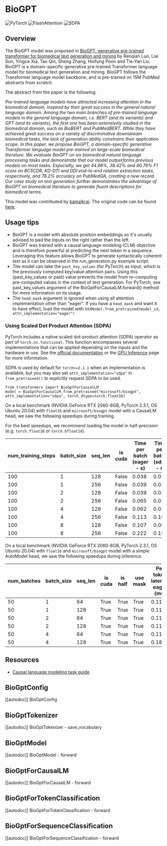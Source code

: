<!--Copyright 2022 The HuggingFace Team. All rights reserved.

Licensed under the Apache License, Version 2.0 (the "License"); you may not use this file except in compliance with
the License. You may obtain a copy of the License at

http://www.apache.org/licenses/LICENSE-2.0

Unless required by applicable law or agreed to in writing, software distributed under the License is distributed on
an "AS IS" BASIS, WITHOUT WARRANTIES OR CONDITIONS OF ANY KIND, either express or implied. See the License for the
specific language governing permissions and limitations under the License.

⚠️ Note that this file is in Markdown but contain specific syntax for our doc-builder (similar to MDX) that may not be
rendered properly in your Markdown viewer.

-->

# BioGPT

<div class="flex flex-wrap space-x-1">
<img alt="PyTorch" src="https://img.shields.io/badge/PyTorch-DE3412?style=flat&logo=pytorch&logoColor=white">
<img alt="FlashAttention" src="https://img.shields.io/badge/%E2%9A%A1%EF%B8%8E%20FlashAttention-eae0c8?style=flat">
<img alt="SDPA" src="https://img.shields.io/badge/SDPA-DE3412?style=flat&logo=pytorch&logoColor=white">
</div>

## Overview

The BioGPT model was proposed in [BioGPT: generative pre-trained transformer for biomedical text generation and mining](https://academic.oup.com/bib/advance-article/doi/10.1093/bib/bbac409/6713511?guestAccessKey=a66d9b5d-4f83-4017-bb52-405815c907b9) by Renqian Luo, Liai Sun, Yingce Xia, Tao Qin, Sheng Zhang, Hoifung Poon and Tie-Yan Liu. BioGPT is a domain-specific generative pre-trained Transformer language model for biomedical text generation and mining. BioGPT follows the Transformer language model backbone, and is pre-trained on 15M PubMed abstracts from scratch.

The abstract from the paper is the following:

*Pre-trained language models have attracted increasing attention in the biomedical domain, inspired by their great success in the general natural language domain. Among the two main branches of pre-trained language models in the general language domain, i.e. BERT (and its variants) and GPT (and its variants), the first one has been extensively studied in the biomedical domain, such as BioBERT and PubMedBERT. While they have achieved great success on a variety of discriminative downstream biomedical tasks, the lack of generation ability constrains their application scope. In this paper, we propose BioGPT, a domain-specific generative Transformer language model pre-trained on large-scale biomedical literature. We evaluate BioGPT on six biomedical natural language processing tasks and demonstrate that our model outperforms previous models on most tasks. Especially, we get 44.98%, 38.42% and 40.76% F1 score on BC5CDR, KD-DTI and DDI end-to-end relation extraction tasks, respectively, and 78.2% accuracy on PubMedQA, creating a new record. Our case study on text generation further demonstrates the advantage of BioGPT on biomedical literature to generate fluent descriptions for biomedical terms.*

This model was contributed by [kamalkraj](https://huggingface.co/kamalkraj). The original code can be found [here](https://github.com/microsoft/BioGPT).

## Usage tips

- BioGPT is a model with absolute position embeddings so it's usually advised to pad the inputs on the right rather than the left.
- BioGPT was trained with a causal language modeling (CLM) objective and is therefore powerful at predicting the next token in a sequence. Leveraging this feature allows BioGPT to generate syntactically coherent text as it can be observed in the run_generation.py example script.
- The model can take the `past_key_values` (for PyTorch) as input, which is the previously computed key/value attention pairs. Using this (past_key_values or past) value prevents the model from re-computing pre-computed values in the context of text generation. For PyTorch, see past_key_values argument of the BioGptForCausalLM.forward() method for more information on its usage.
- The `head_mask` argument is ignored when using all attention implementation other than "eager". If you have a `head_mask` and want it to have effect, load the model with `XXXModel.from_pretrained(model_id, attn_implementation="eager")`  

### Using Scaled Dot Product Attention (SDPA)

PyTorch includes a native scaled dot-product attention (SDPA) operator as part of `torch.nn.functional`. This function
encompasses several implementations that can be applied depending on the inputs and the hardware in use. See the
[official documentation](https://pytorch.org/docs/stable/generated/torch.nn.functional.scaled_dot_product_attention.html)
or the [GPU Inference](https://huggingface.co/docs/transformers/main/en/perf_infer_gpu_one#pytorch-scaled-dot-product-attention)
page for more information.

SDPA is used by default for `torch>=2.1.1` when an implementation is available, but you may also set
`attn_implementation="sdpa"` in `from_pretrained()` to explicitly request SDPA to be used.

```
from transformers import BioGptForCausalLM
model = BioGptForCausalLM.from_pretrained("microsoft/biogpt", attn_implementation="sdpa", torch_dtype=torch.float16)
```

On a local benchmark (NVIDIA GeForce RTX 2060-8GB, PyTorch 2.3.1, OS Ubuntu 20.04) with `float16` and `microsoft/biogpt` model with a CausalLM head,
we saw the following speedups during training.

For the best speedups, we recommend loading the model in half-precision (e.g. `torch.float16` or `torch.bfloat16`).

| num_training_steps | batch_size | seq_len | is cuda | Time per batch (eager - s) | Time per batch (sdpa - s) | Speedup (%) | Eager peak mem (MB) | sdpa peak mem (MB) | Mem saving (%) |
|--------------------|------------|---------|---------|----------------------------|---------------------------|-------------|---------------------|--------------------|----------------|
| 100                | 1          | 128     | False   | 0.038                      | 0.031                     | 21.301      | 1601.862            | 1601.497           | 0.023          |
| 100                | 1          | 256     | False   | 0.039                      | 0.034                     | 15.084      | 1624.944            | 1625.296           | -0.022         |
| 100                | 2          | 128     | False   | 0.039                      | 0.033                     | 16.820      | 1624.567            | 1625.296           | -0.045         |
| 100                | 2          | 256     | False   | 0.065                      | 0.059                     | 10.255      | 1672.164            | 1672.164           | 0.000          |
| 100                | 4          | 128     | False   | 0.062                      | 0.058                     | 6.998       | 1671.435            | 1672.164           | -0.044         |
| 100                | 4          | 256     | False   | 0.113                      | 0.100                     | 13.316      | 2350.179            | 1848.435           | 27.144         |
| 100                | 8          | 128     | False   | 0.107                      | 0.098                     | 9.883       | 2098.521            | 1848.435           | 13.530         |
| 100                | 8          | 256     | False   | 0.222                      | 0.196                     | 13.413      | 3989.980            | 2986.492           | 33.601         |

On a local benchmark (NVIDIA GeForce RTX 2060-8GB, PyTorch 2.3.1, OS Ubuntu 20.04) with `float16` and `microsoft/biogpt` model with a simple AutoModel head,
we saw the following speedups during inference.

| num_batches | batch_size | seq_len | is cuda | is half | use mask | Per token latency eager (ms) | Per token latency SDPA (ms) | Speedup (%) | Mem eager (MB) | Mem BT (MB) | Mem saved (%) |
|-------------|------------|---------|---------|---------|----------|------------------------------|-----------------------------|-------------|----------------|--------------|---------------|
| 50          | 1          | 64      | True    | True    | True     | 0.115                        | 0.098                       | 17.392      | 716.998        | 716.998      | 0.000         |
| 50          | 1          | 128     | True    | True    | True     | 0.115                        | 0.093                       | 24.640      | 730.916        | 730.916      | 0.000         |
| 50          | 2          | 64      | True    | True    | True     | 0.114                        | 0.096                       | 19.204      | 730.900        | 730.900      | 0.000         |
| 50          | 2          | 128     | True    | True    | True     | 0.117                        | 0.095                       | 23.529      | 759.262        | 759.262      | 0.000         |
| 50          | 4          | 64      | True    | True    | True     | 0.113                        | 0.096                       | 18.325      | 759.229        | 759.229      | 0.000         |
| 50          | 4          | 128     | True    | True    | True     | 0.186                        | 0.178                       | 4.289       | 816.478        | 816.478      | 0.000         |


## Resources

- [Causal language modeling task guide](../tasks/language_modeling)

## BioGptConfig

[[autodoc]] BioGptConfig


## BioGptTokenizer

[[autodoc]] BioGptTokenizer
    - save_vocabulary


## BioGptModel

[[autodoc]] BioGptModel
    - forward


## BioGptForCausalLM

[[autodoc]] BioGptForCausalLM
    - forward


## BioGptForTokenClassification

[[autodoc]] BioGptForTokenClassification
    - forward


## BioGptForSequenceClassification

[[autodoc]] BioGptForSequenceClassification
    - forward